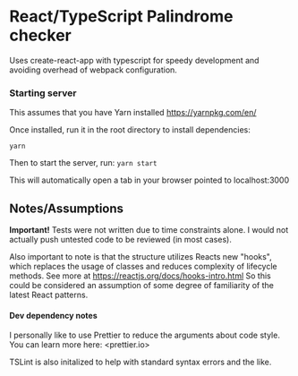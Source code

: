 # React/TypeScript Palindrome checker

Uses create-react-app with typescript for speedy development and avoiding overhead of webpack configuration.


### Starting server
This assumes that you have Yarn installed <https://yarnpkg.com/en/>

Once installed, run it in the root directory to install dependencies:

`yarn`

Then to start the server, run:
`yarn start`

This will automatically open a tab in your browser pointed to localhost:3000


## Notes/Assumptions

__Important!__
Tests were not written due to time constraints alone. I would not actually push untested code to be reviewed (in most cases).

Also important to note is that the structure utilizes Reacts new "hooks", which replaces the usage of classes and reduces complexity of lifecycle methods. See more at <https://reactjs.org/docs/hooks-intro.html> So this could be considered an assumption of some degree of familiarity of the latest React patterns.

#### Dev dependency notes
I personally like to use Prettier to reduce the arguments about code style. You can learn more here: <prettier.io>

TSLint is also initalized to help with standard syntax errors and the like.
